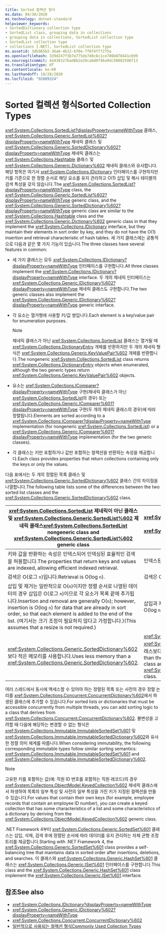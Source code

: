```yaml
---
title: Sorted 컬렉션 형식
ms.date: 04/30/2020
ms.technology: dotnet-standard
helpviewer_keywords:
- SortedDictionary collection type
- SortedList class, grouping data in collections
- grouping data in collections, SortedList collection type
- SortedList collection type
- collections [.NET], SortedList collection type
ms.assetid: 3db965b2-36a6-4b12-b76e-7f074ff7275a
ms.openlocfilehash: 339d247f3b7e775de740c6c1ce786b078441c699
ms.sourcegitcommit: 4a938327bad8b2e20cabd0f46a9dc50882596f13
ms.translationtype: HT
ms.contentlocale: ko-KR
ms.lasthandoff: 10/28/2020
ms.locfileid: "92889324"
---
```

# <a name="sorted-collection-types"></a><span data-ttu-id="cfe23-102">Sorted 컬렉션 형식</span><span class="sxs-lookup"><span data-stu-id="cfe23-102">Sorted Collection Types</span></span>

<span data-ttu-id="cfe23-103"><xref:System.Collections.SortedList?displayProperty=nameWithType> 클래스, <xref:System.Collections.Generic.SortedList%602?displayProperty=nameWithType> 제네릭 클래스 및 <xref:System.Collections.Generic.SortedDictionary%602?displayProperty=nameWithType> 제네릭 클래스는 <xref:System.Collections.Hashtable> 클래스 및 <xref:System.Collections.Generic.Dictionary%602> 제네릭 클래스와 유사합니다. 해당 항목은 여기서 <xref:System.Collections.IDictionary> 인터페이스를 구현하지만 키를 기준으로 한 정렬 순서로 해당 요소를 유지 관리하고 O(1) 삽입 및 해시 테이블의 검색 특성을 갖지 않습니다.</span><span class="sxs-lookup"><span data-stu-id="cfe23-103">The <xref:System.Collections.SortedList?displayProperty=nameWithType> class, the <xref:System.Collections.Generic.SortedList%602?displayProperty=nameWithType> generic class, and the <xref:System.Collections.Generic.SortedDictionary%602?displayProperty=nameWithType> generic class are similar to the <xref:System.Collections.Hashtable> class and the <xref:System.Collections.Generic.Dictionary%602> generic class in that they implement the <xref:System.Collections.IDictionary> interface, but they maintain their elements in sort order by key, and they do not have the O(1) insertion and retrieval characteristic of hash tables.</span></span> <span data-ttu-id="cfe23-104">세 가지 클래스에는 공통적으로 다음과 같은 몇 가지 기능이 있습니다.</span><span class="sxs-lookup"><span data-stu-id="cfe23-104">The three classes have several features in common:</span></span>

- <span data-ttu-id="cfe23-105">세 가지 클래스는 모두 <xref:System.Collections.IDictionary?displayProperty=nameWithType> 인터페이스를 구현합니다.</span><span class="sxs-lookup"><span data-stu-id="cfe23-105">All three classes implement the <xref:System.Collections.IDictionary?displayProperty=nameWithType> interface.</span></span> <span data-ttu-id="cfe23-106">두 개의 제네릭 인터페이스는 <xref:System.Collections.Generic.IDictionary%602?displayProperty=nameWithType> 제네릭 클래스도 구현합니다.</span><span class="sxs-lookup"><span data-stu-id="cfe23-106">The two generic classes also implement the <xref:System.Collections.Generic.IDictionary%602?displayProperty=nameWithType> generic interface.</span></span>

- <span data-ttu-id="cfe23-107">각 요소는 열거형에 사용할 키/값 쌍입니다.</span><span class="sxs-lookup"><span data-stu-id="cfe23-107">Each element is a key/value pair for enumeration purposes.</span></span>

   > [!NOTE]
   > <span data-ttu-id="cfe23-108">제네릭 클래스가 아닌 <xref:System.Collections.SortedList> 클래스는 열거될 때 <xref:System.Collections.DictionaryEntry> 개체를 반환하지만 두 개의 제네릭 형식은 <xref:System.Collections.Generic.KeyValuePair%602> 개체를 반환합니다.</span><span class="sxs-lookup"><span data-stu-id="cfe23-108">The nongeneric <xref:System.Collections.SortedList> class returns <xref:System.Collections.DictionaryEntry> objects when enumerated, although the two generic types return <xref:System.Collections.Generic.KeyValuePair%602> objects.</span></span>

- <span data-ttu-id="cfe23-109">요소는 <xref:System.Collections.IComparer?displayProperty=nameWithType> 구현(제네릭 클래스가 아닌 <xref:System.Collections.SortedList>의 경우) 또는 <xref:System.Collections.Generic.IComparer%601?displayProperty=nameWithType> 구현(두 개의 제네릭 클래스의 경우)에 따라 정렬됩니다.</span><span class="sxs-lookup"><span data-stu-id="cfe23-109">Elements are sorted according to a <xref:System.Collections.IComparer?displayProperty=nameWithType> implementation (for nongeneric <xref:System.Collections.SortedList>) or a <xref:System.Collections.Generic.IComparer%601?displayProperty=nameWithType> implementation (for the two generic classes).</span></span>

- <span data-ttu-id="cfe23-110">각 클래스는 키만 포함하거나 값만 포함하는 컬렉션을 반환하는 속성을 제공합니다.</span><span class="sxs-lookup"><span data-stu-id="cfe23-110">Each class provides properties that return collections containing only the keys or only the values.</span></span>

<span data-ttu-id="cfe23-111">다음 표에서는 두 개의 정렬된 목록 클래스 및 <xref:System.Collections.Generic.SortedDictionary%602> 클래스 간의 차이점을 나열합니다.</span><span class="sxs-lookup"><span data-stu-id="cfe23-111">The following table lists some of the differences between the two sorted list classes and the <xref:System.Collections.Generic.SortedDictionary%602> class.</span></span>

| <span data-ttu-id="cfe23-112"><xref:System.Collections.SortedList> 제네릭이 아닌 클래스 및 <xref:System.Collections.Generic.SortedList%602> 제네릭 클래스</span><span class="sxs-lookup"><span data-stu-id="cfe23-112"><xref:System.Collections.SortedList> nongeneric class and <xref:System.Collections.Generic.SortedList%602> generic class</span></span> | <span data-ttu-id="cfe23-113"><xref:System.Collections.Generic.SortedDictionary%602> 제네릭 클래스</span><span class="sxs-lookup"><span data-stu-id="cfe23-113"><xref:System.Collections.Generic.SortedDictionary%602> generic class</span></span> |
|--|--|
| <span data-ttu-id="cfe23-114">키와 값을 반환하는 속성은 인덱스되어 인덱싱된 효율적인 검색을 허용합니다.</span><span class="sxs-lookup"><span data-stu-id="cfe23-114">The properties that return keys and values are indexed, allowing efficient indexed retrieval.</span></span> | <span data-ttu-id="cfe23-115">인덱스된 검색이 없습니다.</span><span class="sxs-lookup"><span data-stu-id="cfe23-115">No indexed retrieval.</span></span> |
| <span data-ttu-id="cfe23-116">검색은 O(로그 `n`)입니다.</span><span class="sxs-lookup"><span data-stu-id="cfe23-116">Retrieval is O(log `n`).</span></span> | <span data-ttu-id="cfe23-117">검색은 O(로그 `n`)입니다.</span><span class="sxs-lookup"><span data-stu-id="cfe23-117">Retrieval is O(log `n`).</span></span> |
| <span data-ttu-id="cfe23-118">삽입 및 제거는 일반적으로 O(`n`)이지만 정렬 순서로 나열된 데이터의 경우 삽입은 O(로그 `n`)이므로 각 요소가 목록 끝에 추가됩니다.</span><span class="sxs-lookup"><span data-stu-id="cfe23-118">Insertion and removal are generally O(`n`); however, insertion is O(log `n`) for data that are already in sort order, so that each element is added to the end of the list.</span></span> <span data-ttu-id="cfe23-119">(여기서는 크기 조정이 필요하지 않다고 가정합니다.)</span><span class="sxs-lookup"><span data-stu-id="cfe23-119">(This assumes that a resize is not required.)</span></span> | <span data-ttu-id="cfe23-120">삽입과 제거는 O(로그 `n`)입니다.</span><span class="sxs-lookup"><span data-stu-id="cfe23-120">Insertion and removal are O(log `n`).</span></span> |
| <span data-ttu-id="cfe23-121"><xref:System.Collections.Generic.SortedDictionary%602>보다 적은 메모리를 사용합니다.</span><span class="sxs-lookup"><span data-stu-id="cfe23-121">Uses less memory than a <xref:System.Collections.Generic.SortedDictionary%602>.</span></span> | <span data-ttu-id="cfe23-122"><xref:System.Collections.SortedList> 제네릭이 아닌 클래스와 <xref:System.Collections.Generic.SortedList%602> 제네릭 클래스보다 더 많은 메모리를 사용합니다.</span><span class="sxs-lookup"><span data-stu-id="cfe23-122">Uses more memory than the <xref:System.Collections.SortedList> nongeneric class and the <xref:System.Collections.Generic.SortedList%602> generic class.</span></span> |

<span data-ttu-id="cfe23-123">여러 스레드에서 동시에 액세스할 수 있어야 하는 정렬된 목록 또는 사전의 경우 정렬 논리를 <xref:System.Collections.Concurrent.ConcurrentDictionary%602>에서 파생된 클래스에 추가할 수 있습니다.</span><span class="sxs-lookup"><span data-stu-id="cfe23-123">For sorted lists or dictionaries that must be accessible concurrently from multiple threads, you can add sorting logic to a class that derives from <xref:System.Collections.Concurrent.ConcurrentDictionary%602>.</span></span> <span data-ttu-id="cfe23-124">불변성을 고려할 때 다음에 해당하는 변경할 수 없는 형식은 <xref:System.Collections.Immutable.ImmutableSortedSet%601> 및 <xref:System.Collections.Immutable.ImmutableSortedDictionary%602>와 유사한 정렬 의미 체계를 따릅니다.</span><span class="sxs-lookup"><span data-stu-id="cfe23-124">When considering immutability, the following corresponding immutable types follow similar sorting semantics: <xref:System.Collections.Immutable.ImmutableSortedSet%601> and <xref:System.Collections.Immutable.ImmutableSortedDictionary%602>.</span></span>

> [!NOTE]
> <span data-ttu-id="cfe23-125">고유한 키를 포함하는 값(예: 직원 ID 번호를 포함하는 직원 레코드)의 경우 <xref:System.Collections.ObjectModel.KeyedCollection%602> 제네릭 클래스에서 파생하여 목록의 일부 특성 및 사전의 일부 특성을 가진 키가 지정된 컬렉션을 만들 수 있습니다.</span><span class="sxs-lookup"><span data-stu-id="cfe23-125">For values that contain their own keys (for example, employee records that contain an employee ID number), you can create a keyed collection that has some characteristics of a list and some characteristics of a dictionary by deriving from the <xref:System.Collections.ObjectModel.KeyedCollection%602> generic class.</span></span>

<span data-ttu-id="cfe23-126">.NET Framework 4부터 <xref:System.Collections.Generic.SortedSet%601> 클래스는 삽입, 삭제, 검색 후에 정렬된 순서에 따라 데이터를 유지 관리하는 자체 균형 조정 트리를 제공합니다.</span><span class="sxs-lookup"><span data-stu-id="cfe23-126">Starting with .NET Framework 4, the <xref:System.Collections.Generic.SortedSet%601> class provides a self-balancing tree that maintains data in sorted order after insertions, deletions, and searches.</span></span> <span data-ttu-id="cfe23-127">이 클래스와 <xref:System.Collections.Generic.HashSet%601> 클래스는 <xref:System.Collections.Generic.ISet%601> 인터페이스를 구현합니다.</span><span class="sxs-lookup"><span data-stu-id="cfe23-127">This class and the <xref:System.Collections.Generic.HashSet%601> class implement the <xref:System.Collections.Generic.ISet%601> interface.</span></span>

## <a name="see-also"></a><span data-ttu-id="cfe23-128">참조</span><span class="sxs-lookup"><span data-stu-id="cfe23-128">See also</span></span>

- <xref:System.Collections.IDictionary?displayProperty=nameWithType>
- <xref:System.Collections.Generic.IDictionary%602?displayProperty=nameWithType>
- <xref:System.Collections.Concurrent.ConcurrentDictionary%602>
- [<span data-ttu-id="cfe23-129">일반적으로 사용되는 컬렉션 형식</span><span class="sxs-lookup"><span data-stu-id="cfe23-129">Commonly Used Collection Types</span></span>](commonly-used-collection-types.md)
